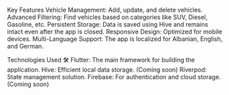 Key Features 
Vehicle Management: Add, update, and delete vehicles.
Advanced Filtering: Find vehicles based on categories like SUV, Diesel, Gasoline, etc.
Persistent Storage: Data is saved using Hive and remains intact even after the app is closed.
Responsive Design: Optimized for mobile devices.
Multi-Language Support: The app is localized for Albanian, English, and German.

Technologies Used 🛠️
Flutter: The main framework for building the application.
Hive: Efficient local data storage. (Coming soon)
Riverpod: State management solution.
Firebase: For authentication and cloud storage. (Coming soon)
